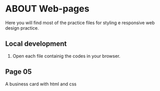 #  ABOUT Web-pages

Here you will find most of the practice files for styling e responsive web design practice.

## Local development
1. Open each file containig the codes in your browser.

## **Page 05**
A business card with html and css